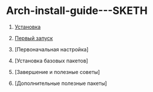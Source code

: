 # Arch-install-guide---SKETH

1. [Установка](https://github.com/mrSKETH/Arch-install-guide---SKETH/tree/установка)
2. [Первый запуск](https://github.com/mrSKETH/Arch-install-guide---SKETH/tree/Первый-запуск)
3. [Первоначальная настройка]
4. [Установка базовых пакетов]
5. [Завершение и полезные советы]

6. [Дополнительные полезные пакеты]
